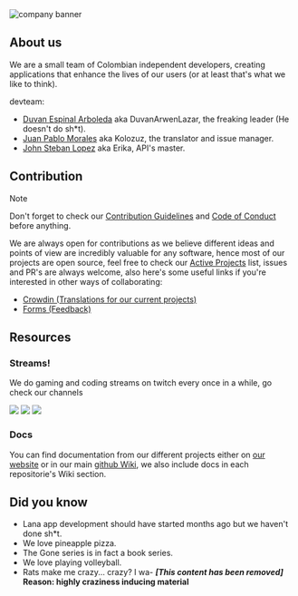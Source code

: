 <img src="../main/images/readme_banner.png" alt="company banner">

## About us

We are a small team of Colombian independent developers, creating applications that enhance the lives of our users (or at least that's what we like to think).

devteam:
- [Duvan Espinal Arboleda](https://github.com/DuvanArwenLazar) aka DuvanArwenLazar, the freaking leader (He doesn't do sh*t).
- [Juan Pablo Morales](https://github.com/Kolozuz) aka Kolozuz, the translator and issue manager.
- [John Steban Lopez](https://github.com/JohnGolgota) aka Erika, API's master.

## Contribution

>[!NOTE]
>Don't forget to check our [Contribution Guidelines](https://github.com/Lana-Software/.github/blob/e29d71cd0cab5216681e54efa723da4e240cf971/CONTRIBUTING.md) and [Code of Conduct](https://github.com/Lana-Software/.github/blob/e29d71cd0cab5216681e54efa723da4e240cf971/CODE_OF_CONDUCT.md) before anything.

We are always open for contributions as we believe different ideas and points of view are incredibly valuable for any software, hence most of our projects are open source, feel free to check our [Active Projects](https://github.com/Lana-Software/) list, issues and PR's are always welcome, also here's some useful links if you're interested in other ways of collaborating:

- [Crowdin (Translations for our current projects)](crowdin.com/lanasoftware)
- [Forms (Feedback)](https://forms.gle/jvEjYewxCpoNUMf8A)

## Resources
### Streams!
We do gaming and coding streams on twitch every once in a while, go check our channels

<a href="https://www.twitch.tv/eldusvan"><img src="https://img.shields.io/badge/eldusvan-9146ff?style=flat&logo=twitch&logoColor=white"/></a>
<a href="https://www.twitch.tv/krdinalgaming"><img src="https://img.shields.io/badge/-krdinalgaming-9146ff?style=flat&logo=twitch&logoColor=white"/></a>
<a href="https://www.twitch.tv/humfreccs"><img src="https://img.shields.io/badge/-humfreccs-9146ff?style=flat&logo=twitch&logoColor=white"/></a>

### Docs

You can find documentation from our different projects either on [our website](lanasoftware.com) or in our main [github Wiki](https://github.com/Lana-Software/.github/wiki), we also include docs in each repositorie's Wiki section.

## Did you know

- Lana app development should have started months ago but we haven't done sh*t.
- We love pineapple pizza.
- The Gone series is in fact a book series.
- We love playing volleyball.
- Rats make me crazy... crazy? I wa- **_[This content has been removed]_ Reason: highly craziness inducing material**

